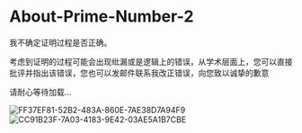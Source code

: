 # About-Prime-Number-2

我不确定证明过程是否正确。

考虑到证明的过程可能会出现纰漏或是逻辑上的错误，从学术层面上，您可以直接批评并指出该错误，您也可以发邮件联系我改正错误，向您致以诚挚的歉意

请耐心等待加载...

![FF37EF81-52B2-483A-860E-7AE38D7A94F9](https://user-images.githubusercontent.com/121736407/224492638-7d9420aa-0390-4028-af81-fd6153d8a60f.jpeg)
![CC91B23F-7A03-4183-9E42-03AE5A1B7CBE](https://user-images.githubusercontent.com/121736407/224492665-d111a809-87ef-4546-953b-cd6e93982ac2.jpeg)

